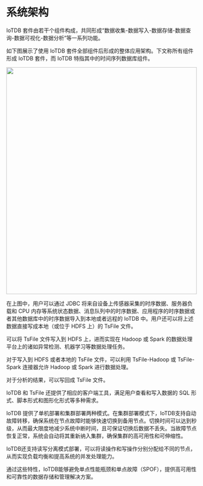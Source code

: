 <!--

    Licensed to the Apache Software Foundation (ASF) under one
    or more contributor license agreements.  See the NOTICE file
    distributed with this work for additional information
    regarding copyright ownership.  The ASF licenses this file
    to you under the Apache License, Version 2.0 (the
    "License"); you may not use this file except in compliance
    with the License.  You may obtain a copy of the License at
    
        http://www.apache.org/licenses/LICENSE-2.0
    
    Unless required by applicable law or agreed to in writing,
    software distributed under the License is distributed on an
    "AS IS" BASIS, WITHOUT WARRANTIES OR CONDITIONS OF ANY
    KIND, either express or implied.  See the License for the
    specific language governing permissions and limitations
    under the License.

-->

# 系统架构

IoTDB 套件由若干个组件构成，共同形成“数据收集-数据写入-数据存储-数据查询-数据可视化-数据分析”等一系列功能。

如下图展示了使用 IoTDB 套件全部组件后形成的整体应用架构。下文称所有组件形成 IoTDB 套件，而 IoTDB 特指其中的时间序列数据库组件。

<img style="width:100%; max-width:800px; max-height:600px; margin-left:auto; margin-right:auto; display:block;" src="/img/UserGuide/IoTDB-Introduction/Architecture/Structure-of-Apache-IoTDB-cn.png?raw=true">

在上图中，用户可以通过 JDBC 将来自设备上传感器采集的时序数据、服务器负载和 CPU 内存等系统状态数据、消息队列中的时序数据、应用程序的时序数据或者其他数据库中的时序数据导入到本地或者远程的 IoTDB 中。用户还可以将上述数据直接写成本地（或位于 HDFS 上）的 TsFile 文件。

可以将 TsFile 文件写入到 HDFS 上，进而实现在 Hadoop 或 Spark 的数据处理平台上的诸如异常检测、机器学习等数据处理任务。

对于写入到 HDFS 或者本地的 TsFile 文件，可以利用 TsFile-Hadoop 或 TsFile-Spark 连接器允许 Hadoop 或 Spark 进行数据处理。

对于分析的结果，可以写回成 TsFile 文件。

IoTDB 和 TsFile 还提供了相应的客户端工具，满足用户查看和写入数据的 SQL 形式、脚本形式和图形化形式等多种需求。


IoTDB 提供了单机部署和集群部署两种模式。在集群部署模式下，IoTDB支持自动故障转移，确保系统在节点故障时能够快速切换到备用节点。切换时间可以达到秒级，从而最大限度地减少系统中断时间，且可保证切换后数据不丢失。当故障节点恢复正常，系统会自动将其重新纳入集群，确保集群的高可用性和可伸缩性。

IoTDB还支持读写分离模式部署，可以将读操作和写操作分别分配给不同的节点，从而实现负载均衡和提高系统的并发处理能力。

通过这些特性，IoTDB能够避免单点性能瓶颈和单点故障（SPOF），提供高可用性和可靠性的数据存储和管理解决方案。